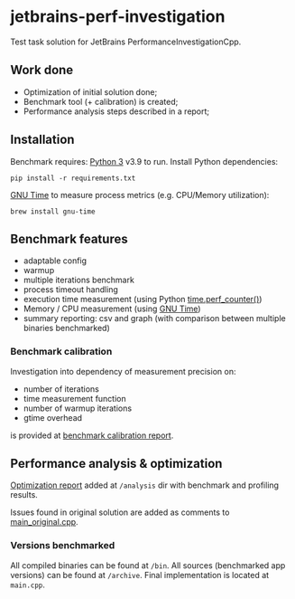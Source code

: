 # jetbrains-perf-investigation
Test task solution for JetBrains PerformanceInvestigationCpp.

## Work done
- Optimization of initial solution done;
- Benchmark tool (+ calibration) is created;
- Performance analysis steps described in a report;

## Installation
Benchmark requires:
[Python 3](https://www.python.org/) v3.9 to run.
Install Python dependencies:
```
pip install -r requirements.txt
```
[GNU Time](https://www.gnu.org/software/time/) to measure process metrics (e.g. CPU/Memory utilization):
```
brew install gnu-time
```

## Benchmark features
- adaptable config
- warmup
- multiple iterations benchmark
- process timeout handling
- execution time measurement (using Python [time.perf_counter()](https://docs.python.org/3/library/time.html))
- Memory / CPU measurement (using [GNU Time](https://www.gnu.org/software/time/))
- summary reporting: csv and graph (with comparison between multiple binaries benchmarked)

### Benchmark calibration
Investigation into dependency of measurement precision on: 
- number of iterations
- time measurement function
-  number of warmup iterations
-  gtime overhead 

is provided at [benchmark calibration report](https://github.com/yurysup/jetbrains-perf-investigation/blob/main/analysis/Benchmark_calibration.docx).

## Performance analysis & optimization

[Optimization report](https://github.com/yurysup/jetbrains-perf-investigation/blob/main/analysis/Optimization.docx) added at `/analysis` dir with benchmark and profiling results.

Issues found in original solution are added as comments to [main_original.cpp](https://github.com/yurysup/jetbrains-perf-investigation/blob/main/archive/main_original.cpp).

### Versions benchmarked

All compiled binaries can be found at `/bin`.
All sources (benchmarked app versions) can be found at `/archive`.
Final implementation is located at `main.cpp`.

